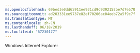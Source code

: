 ```yaml
---
ms.openlocfilehash: 69bed3e0dd65911ee931cd9c9392152be7d7e570
ms.sourcegitcommit: ad203331ee9737e82ef70206ac04eeb72a5f9c7f
ms.translationtype: MT
ms.contentlocale: zh-CN
ms.lasthandoff: 06/18/2019
ms.locfileid: "67230177"
---
```

Windows Internet Explorer